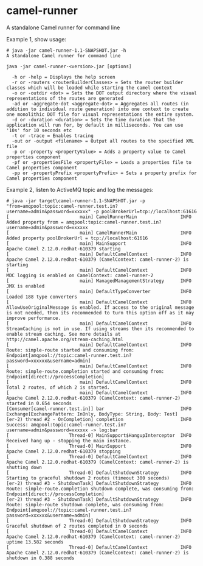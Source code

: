 camel-runner
============

A standalone Camel runner for command line

Example 1, show usage:

    # java -jar camel-runner-1.1-SNAPSHOT.jar -h
    A standalone Camel runner for command line
    
    java -jar camel-runner-<version>.jar [options]
    
      -h or -help = Displays the help screen
      -r or -routers <routerBuilderClasses> = Sets the router builder classes which will be loaded while starting the camel context
      -o or -outdir <dot> = Sets the DOT output directory where the visual representations of the routes are generated
      -ad or -aggregate-dot <aggregate-dot> = Aggregates all routes (in addition to individual route generation) into one context to create one monolithic DOT file for visual representations the entire system.
      -d or -duration <duration> = Sets the time duration that the application will run for, by default in milliseconds. You can use '10s' for 10 seconds etc
      -t or -trace = Enables tracing
      -out or -output <filename> = Output all routes to the specified XML file
      -p or -property <propertyValue> = Adds a property value to Camel properties component
      -pf or -propertiesFile <propertyFile> = Loads a properties file to Camel properties component
      -pp or -propertyPrefix <propertyPrefix> = Sets a property prefix for Camel properties component

Example 2, listen to ActiveMQ topic and log the messages:

    # java -jar target\camel-runner-1.1-SNAPSHOT.jar -p "from=amqpool:topic:camel-runner.test.in?username=admin&password=xxxxxx" -p poolBrokerUrl=tcp://localhost:61616
    [                          main] CamelRunnerMain                INFO  Added property from = amqpool:topic:camel-runner.test.in?username=admin&password=xxxxxx
    [                          main] CamelRunnerMain                INFO  Added property poolBrokerUrl = tcp://localhost:61616
    [                          main] MainSupport                    INFO  Apache Camel 2.12.0.redhat-610379 starting
    [                          main] DefaultCamelContext            INFO  Apache Camel 2.12.0.redhat-610379 (CamelContext: camel-runner-2) is starting
    [                          main] DefaultCamelContext            INFO  MDC logging is enabled on CamelContext: camel-runner-2
    [                          main] ManagedManagementStrategy      INFO  JMX is enabled
    [                          main] DefaultTypeConverter           INFO  Loaded 188 type converters
    [                          main] DefaultCamelContext            INFO  AllowUseOriginalMessage is enabled. If access to the original message is not needed, then its recommended to turn this option off as it may improve performance.
    [                          main] DefaultCamelContext            INFO  StreamCaching is not in use. If using streams then its recommended to enable stream caching. See more details at http://camel.apache.org/stream-caching.html
    [                          main] DefaultCamelContext            INFO  Route: simple-route started and consuming from: Endpoint[amqpool://topic:camel-runner.test.in?password=xxxxxx&username=admin]
    [                          main] DefaultCamelContext            INFO  Route: simple-route.completion started and consuming from: Endpoint[direct://processCompletion]
    [                          main] DefaultCamelContext            INFO  Total 2 routes, of which 2 is started.
    [                          main] DefaultCamelContext            INFO  Apache Camel 2.12.0.redhat-610379 (CamelContext: camel-runner-2) started in 0.654 seconds
    [Consumer[camel-runner.test.in]] bar                            INFO  Exchange[ExchangePattern: InOnly, BodyType: String, Body: Test]
    [er-2) thread #2 - OnCompletion] completion                     INFO  Success: amqpool:topic:camel-runner.test.in?username=admin&password=xxxxxx -> log:bar
    [                      Thread-0] MainSupport$HangupInterceptor  INFO  Received hang up - stopping the main instance.
    [                      Thread-0] MainSupport                    INFO  Apache Camel 2.12.0.redhat-610379 stopping
    [                      Thread-0] DefaultCamelContext            INFO  Apache Camel 2.12.0.redhat-610379 (CamelContext: camel-runner-2) is shutting down
    [                      Thread-0] DefaultShutdownStrategy        INFO  Starting to graceful shutdown 2 routes (timeout 300 seconds)
    [er-2) thread #3 - ShutdownTask] DefaultShutdownStrategy        INFO  Route: simple-route.completion shutdown complete, was consuming from: Endpoint[direct://processCompletion]
    [er-2) thread #3 - ShutdownTask] DefaultShutdownStrategy        INFO  Route: simple-route shutdown complete, was consuming from: Endpoint[amqpool://topic:camel-runner.test.in?password=xxxxxx&username=admin]
    [                      Thread-0] DefaultShutdownStrategy        INFO  Graceful shutdown of 2 routes completed in 0 seconds
    [                      Thread-0] DefaultCamelContext            INFO  Apache Camel 2.12.0.redhat-610379 (CamelContext: camel-runner-2) uptime 13.582 seconds
    [                      Thread-0] DefaultCamelContext            INFO  Apache Camel 2.12.0.redhat-610379 (CamelContext: camel-runner-2) is shutdown in 0.388 seconds